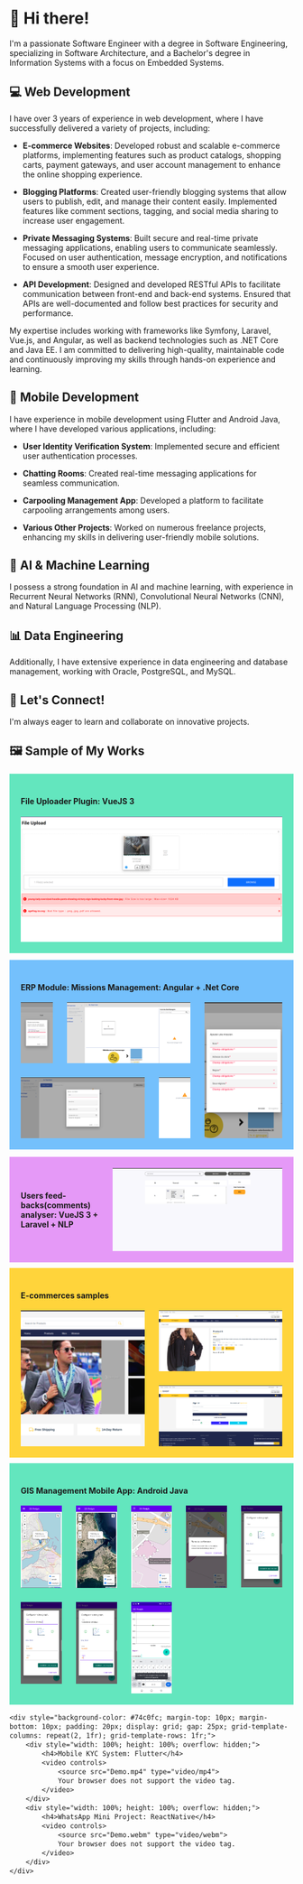 # 👋 Hi there!

I'm a passionate Software Engineer with a degree in Software Engineering, specializing in Software Architecture, and a Bachelor's degree in Information Systems with a focus on Embedded Systems.

## 💻 Web Development
I have over 3 years of experience in web development, where I have successfully delivered a variety of projects, including:

- **E-commerce Websites**: Developed robust and scalable e-commerce platforms, implementing features such as product catalogs, shopping carts, payment gateways, and user account management to enhance the online shopping experience.
  
- **Blogging Platforms**: Created user-friendly blogging systems that allow users to publish, edit, and manage their content easily. Implemented features like comment sections, tagging, and social media sharing to increase user engagement.

- **Private Messaging Systems**: Built secure and real-time private messaging applications, enabling users to communicate seamlessly. Focused on user authentication, message encryption, and notifications to ensure a smooth user experience.

- **API Development**: Designed and developed RESTful APIs to facilitate communication between front-end and back-end systems. Ensured that APIs are well-documented and follow best practices for security and performance.

My expertise includes working with frameworks like Symfony, Laravel, Vue.js, and Angular, as well as backend technologies such as .NET Core and Java EE. I am committed to delivering high-quality, maintainable code and continuously improving my skills through hands-on experience and learning.

## 📱 Mobile Development
I have experience in mobile development using Flutter and Android Java, where I have developed various applications, including:

- **User Identity Verification System**: Implemented secure and efficient user authentication processes.
  
- **Chatting Rooms**: Created real-time messaging applications for seamless communication.
  
- **Carpooling Management App**: Developed a platform to facilitate carpooling arrangements among users.
  
- **Various Other Projects**: Worked on numerous freelance projects, enhancing my skills in delivering user-friendly mobile solutions.

## 🤖 AI & Machine Learning
I possess a strong foundation in AI and machine learning, with experience in Recurrent Neural Networks (RNN), Convolutional Neural Networks (CNN), and Natural Language Processing (NLP).

## 📊 Data Engineering
Additionally, I have extensive experience in data engineering and database management, working with Oracle, PostgreSQL, and MySQL.

## 🌟 Let's Connect!
I'm always eager to learn and collaborate on innovative projects.

## 🖼️ Sample of My Works
<div>
    <div style="background-color: #63e6be; margin-top: 20px; margin-bottom: 12.5px; padding: 20px;">
        <h4>File Uploader Plugin: VueJS 3</h4>
        <div style="display: grid; gap: 25px; grid-template-columns: 1fr; grid-template-rows: 1fr;">
            <img src="Screenshot from 2024-12-06 18-39-04.png" alt="File Uploader Plugin Screenshot" style="height: 100%; width: 100%; object-fit: cover; object-position: center;">
        </div>
    </div>
    <div style="background-color: #74c0fc; margin-top: 10px; margin-bottom: 12.5px; padding: 20px;">
        <h4>ERP Module: Missions Management: Angular + .Net Core</h4>
        <div style="display: grid; gap: 25px; grid-template-columns: repeat(12, 1fr); grid-template-rows: repeat(2, 1fr);">
            <div style="grid-column: 1 / span 2; grid-row: 1; border-radius: 20px;">
                <img src="Screenshot from 2024-12-06 19-24-42.png" alt="ERP Module Screenshot 1" style="height: 100%; width: 100%; object-fit: cover; object-position: center;">
            </div>
            <div style="grid-column: 3 / span 6; grid-row: 1; border-radius: 20px;">
                <img src="Screenshot from 2024-12-06 19-24-51.png" alt="ERP Module Screenshot 2" style="height: 100%; width: 100%; object-fit: cover; object-position: center;">
            </div>
            <div style="grid-column: 9 / span 4; grid-row: 1 / span 2; border-radius: 20px;">
                <img src="Screenshot from 2024-12-06 19-25-11.png" alt="ERP Module Screenshot 3" style="height: 100%; width: 100%; object-fit: cover; object-position: center;">
            </div>
            <div style="grid-column: 1 / span 6; grid-row: 2; border-radius: 20px;">
                <img src="Screenshot from 2024-12-06 19-25-21.png" alt="ERP Module Screenshot 4" style="height: 100%; width: 100%; object-fit: cover; object-position: center;">
            </div>
            <div style="grid-column: 7 / span 2; grid-row: 2; border-radius: 20px;">
                <img src="Screenshot from 2024-12-06 19-25-41.png" alt="ERP Module Screenshot 5" style="height: 100%; width: 100%; object-fit: cover; object-position: center;">
            </div>
        </div>
    </div>
    <div style="background-color: #e599f7; margin-top: 10px; margin-bottom: 10px; display: grid; gap: 25px; grid-template-columns: repeat(12, 1fr); grid-template-rows: 1fr; padding: 20px;">
        <div style="grid-column: 1 / span 4; display: flex; align-items: center;">
            <h4>Users feed-backs(comments) analyser: VueJS 3 + Laravel + NLP</h4>
        </div>
        <div style="grid-column: 5 / span 8; border-radius: 20px;">
            <img src="Screenshot from 2024-12-06 19-30-34.png" alt="Users Feedback Analyzer Screenshot" style="height: 100%; width: 100%; object-fit: cover; object-position: center;">
        </div>
    </div>
    <div style="background-color: #ffd43b; margin-top: 10px; margin-bottom: 10px; padding: 20px;">
        <h4>E-commerces samples</h4>
        <div style="display: grid; gap: 25px; grid-template-columns: repeat(12, 1fr); grid-template-rows: repeat(2, 1fr);">
            <div style="grid-column: 1 / span 6; grid-row: 1 / span 2; border-radius: 20px;">
                <img src="Screenshot from 2024-12-06 19-30-57.png" alt="E-commerce Sample Screenshot 1" style="height: 100%; width: 100%; object-fit: cover; object-position: center;">
            </div>
            <div style="grid-column: 7 / span 6; grid-row: 1; border-radius: 20px;">
                <img src="Screenshot from 2024-12-06 19-31-54.png" alt="E-commerce Sample Screenshot 2" style="height: 100%; width: 100%; object-fit: cover; object-position: center;">
            </div>
            <div style="grid-column: 7 / span 6; grid-row: 2; border-radius: 20px;">
                <img src="Screenshot from 2024-12-06 19-32-23.png" alt="E-commerce Sample Screenshot 3" style="height: 100%; width: 100%; object-fit: cover; object-position: center;">
            </div>
        </div>
    </div>
    <div style="background-color: #63e6be; margin-top: 10px; margin-bottom: 10px; padding: 20px;">
        <h4>GIS Management Mobile App: Android Java</h4>
        <div style="display: grid; gap: 25px; grid-template-columns: repeat(5, 1fr); grid-template-rows: auto;">
            <img src="Screenshot_20241206-154233.png" alt="GIS Management App Screenshot 1">
            <img src="Screenshot_20241206-154251.png" alt="GIS Management App Screenshot 2">
            <img src="Screenshot_20241206-154435.png" alt="GIS Management App Screenshot 3">
            <img src="Screenshot_20241206-154518.png" alt="GIS Management App Screenshot 4">
            <img src="Screenshot_20241206-154533.png" alt="GIS Management App Screenshot 5">
            <img src="Screenshot_20241206-154943.png" alt="GIS Management App Screenshot 6">
            <img src="Screenshot_20241206-155015.png" alt="GIS Management App Screenshot 7">
            <img src="Screenshot_20241206-155053.png" alt="GIS Management App Screenshot 8">
        </div>
    </div>

    <div style="background-color: #74c0fc; margin-top: 10px; margin-bottom: 10px; padding: 20px; display: grid; gap: 25px; grid-template-columns: repeat(2, 1fr); grid-template-rows: 1fr;">
        <div style="width: 100%; height: 100%; overflow: hidden;">
            <h4>Mobile KYC System: Flutter</h4>
            <video controls>
                <source src="Demo.mp4" type="video/mp4">
                Your browser does not support the video tag.
            </video>
        </div>
        <div style="width: 100%; height: 100%; overflow: hidden;">
            <h4>WhatsApp Mini Project: ReactNative</h4>
            <video controls>
                <source src="Demo.webm" type="video/webm">
                Your browser does not support the video tag.
            </video>
        </div>
    </div>
</div>

